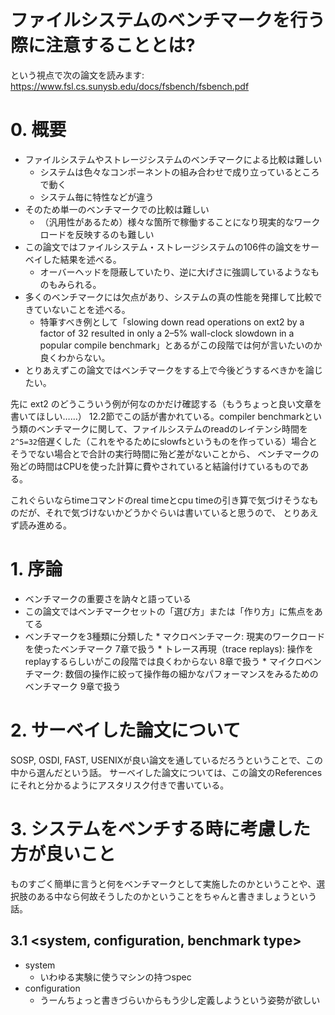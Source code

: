# ファイルシステムのベンチマークを行う際に注意することとは?
という視点で次の論文を読みます:
https://www.fsl.cs.sunysb.edu/docs/fsbench/fsbench.pdf

# 0. 概要
* ファイルシステムやストレージシステムのベンチマークによる比較は難しい 
     * システムは色々なコンポーネントの組み合わせで成り立っているところで動く
     * システム毎に特性などが違う
* そのため単一のベンチマークでの比較は難しい
     * （汎用性があるため）様々な箇所で稼働することになり現実的なワークロードを反映するのも難しい
* この論文ではファイルシステム・ストレージシステムの106件の論文をサーベイした結果を述べる。
     * オーバーヘッドを隠蔽していたり、逆に大げさに強調しているようなものもみられる。
* 多くのベンチマークには欠点があり、システムの真の性能を発揮して比較できていないことを述べる。
     * 特筆すべき例として「slowing down read operations on ext2 by a factor of 32 resulted in only a 2–5% wall-clock slowdown in a popular compile benchmark」とあるがこの段階では何が言いたいのか良くわからない。
* とりあえずこの論文ではベンチマークをする上で今後どうするべきかを論じたい。

先に ext2 のどうこういう例が何なのかだけ確認する（もうちょっと良い文章を書いてほしい……）
12.2節でこの話が書かれている。compiler benchmarkという類のベンチマークに関して、ファイルシステムのreadのレイテンシ時間を
`2^5=32`倍遅くした（これをやるためにslowfsというものを作っている）場合とそうでない場合とで合計の実行時間に殆ど差がないことから、
ベンチマークの殆どの時間はCPUを使った計算に費やされていると結論付けているものである。

これぐらいならtimeコマンドのreal timeとcpu timeの引き算で気づけそうなものだが、それで気づけないかどうかぐらいは書いていると思うので、
とりあえず読み進める。

# 1. 序論
* ベンチマークの重要さを訥々と語っている
* この論文ではベンチマークセットの「選び方」または「作り方」に焦点をあてる
* ベンチマークを3種類に分類した
      * マクロベンチマーク: 現実のワークロードを使ったベンチマーク 7章で扱う
      * トレース再現（trace replays): 操作をreplayするらしいがこの段階では良くわからない 8章で扱う
      * マイクロベンチマーク: 数個の操作に絞って操作毎の細かなパフォーマンスをみるためのベンチマーク 9章で扱う

# 2. サーベイした論文について
SOSP, OSDI, FAST, USENIXが良い論文を通しているだろうということで、この中から選んだという話。
サーベイした論文については、この論文のReferencesにそれと分かるようにアスタリスク付きで書いている。

# 3. システムをベンチする時に考慮した方が良いこと
ものすごく簡単に言うと何をベンチマークとして実施したのかということや、選択肢のある中なら何故そうしたのかということをちゃんと書きましょうという話。

## 3.1 <system, configuration, benchmark type>
* system
     * いわゆる実験に使うマシンの持つspec
* configuration
     * うーんちょっと書きづらいからもう少し定義しようという姿勢が欲しい
